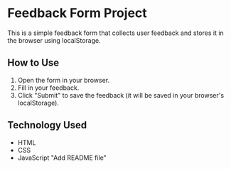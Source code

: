 # Feedback Form Project

This is a simple feedback form that collects user feedback and stores it in the browser using localStorage.

## How to Use
1. Open the form in your browser.
2. Fill in your feedback.
3. Click "Submit" to save the feedback (it will be saved in your browser's localStorage).

## Technology Used
- HTML
- CSS
- JavaScript
"Add README file"
